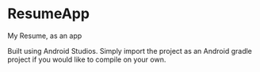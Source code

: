 # ResumeApp
My Resume, as an app

Built using Android Studios.  Simply import the project as an Android gradle project if you would like to compile on your own.